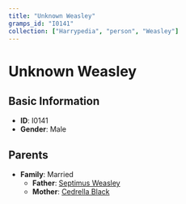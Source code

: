```yaml
---
title: "Unknown Weasley"
gramps_id: "I0141"
collection: ["Harrypedia", "person", "Weasley"]
---
```


# Unknown Weasley

## Basic Information

- **ID**: I0141
- **Gender**: Male

## Parents

- **Family**: Married
  - **Father**: [Septimus Weasley](//Weasley/Septimus/)
  - **Mother**: [Cedrella Black](//Black/Cedrella/)

